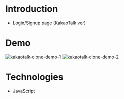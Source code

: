 # Introduction

- Login/Signup page (KakaoTalk ver)

# Demo

![kakaotalk-clone-demo-1](https://user-images.githubusercontent.com/22536999/171180467-120dcec2-5eb1-4a47-8344-8e050601fae2.png)
![kakaotalk-clone-demo-2](https://user-images.githubusercontent.com/22536999/171180475-75738949-b24f-496f-9499-91b5e5cbfacb.png)

# Technologies

- JavaScript
